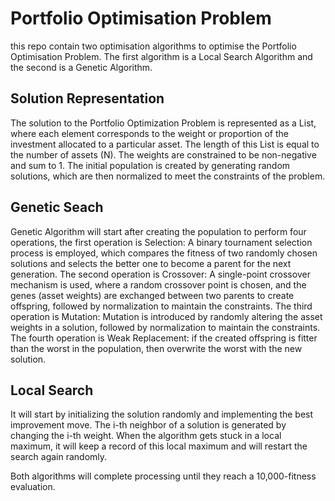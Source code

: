 # Portfolio Optimisation Problem

this repo contain two optimisation algorithms to optimise the Portfolio Optimisation Problem. The first algorithm is a Local Search Algorithm and the second is a Genetic Algorithm.

## Solution Representation
The solution to the Portfolio Optimization Problem is represented as a List, where each element corresponds to the weight or proportion of the investment allocated to a particular asset. The length of this List is equal to the number of assets (N). The weights are constrained to be  non-negative and sum to 1. The initial population is created by generating random solutions, which are then normalized to meet the constraints of the problem.


## Genetic Seach 
Genetic Algorithm will start after creating the population to perform four operations, the first operation is Selection: A binary tournament selection process is employed, which compares the fitness of two randomly chosen solutions and selects the better one to become a  parent for the next generation. The second operation is Crossover: A single-point crossover  mechanism is used, where a random crossover point is chosen, and the genes (asset weights) are exchanged between two parents to create offspring, followed by normalization to maintain the constraints. The third operation is Mutation: Mutation is introduced by randomly altering the asset weights in a solution, followed by normalization to maintain the constraints. The fourth operation is Weak Replacement: if the created offspring is fitter than the worst in the population, then overwrite the worst with the new solution.


## Local Search 
It will start by initializing the solution randomly and implementing the best improvement move. The i-th neighbor of a solution is generated by changing the i-th weight. When the algorithm gets stuck in a local maximum, it will keep a record of this local maximum and will restart the search again randomly.


Both algorithms will complete processing until they reach a 10,000-fitness evaluation.


